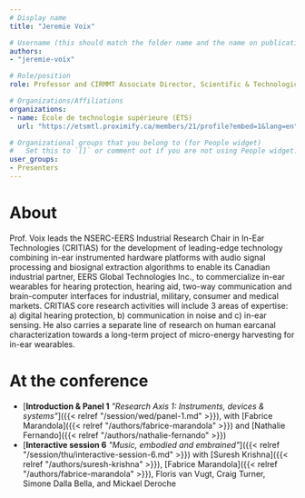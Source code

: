 ```yaml
---
# Display name
title: "Jeremie Voix"

# Username (this should match the folder name and the name on publications)
authors:
- "jeremie-voix"

# Role/position
role: Professor and CIRMMT Associate Director, Scientific & Technological Research

# Organizations/Affiliations
organizations:
- name: École de technologie supérieure (ÉTS)
  url: "https://etsmtl.proximify.ca/members/21/profile?embed=1&lang=en"

# Organizational groups that you belong to (for People widget)
#   Set this to `[]` or comment out if you are not using People widget.
user_groups:
- Presenters
---
```


# About

Prof. Voix leads the NSERC-EERS Industrial Research Chair in In-Ear Technologies (CRITIAS) for the development of leading-edge technology combining in-ear instrumented hardware platforms with audio signal processing and biosignal extraction algorithms to enable its Canadian industrial partner, EERS Global Technologies Inc., to commercialize in-ear wearables for hearing protection, hearing aid, two-way communication and brain-computer interfaces for industrial, military, consumer and medical markets. CRITIAS core research activities will include 3 areas of expertise: a) digital hearing protection, b) communication in noise and c) in-ear sensing. He also carries a separate line of research on human earcanal characterization towards a long-term project of micro-energy harvesting for in-ear wearables.

# At the conference

- [**Introduction & Panel 1** *"Research Axis 1: Instruments, devices & systems"*]({{< relref "/session/wed/panel-1.md" >}}), with [Fabrice Marandola]({{< relref "/authors/fabrice-marandola" >}}) and [Nathalie Fernando]({{< relref "/authors/nathalie-fernando" >}})
- [**Interactive session 6** *"Music, embodied and embrained"*]({{< relref "/session/thu/interactive-session-6.md" >}}) with [Suresh Krishna]({{< relref "/authors/suresh-krishna" >}}), [Fabrice Marandola]({{< relref "/authors/fabrice-marandola" >}}), Floris van Vugt, Craig Turner, Simone Dalla Bella, and Mickael Deroche